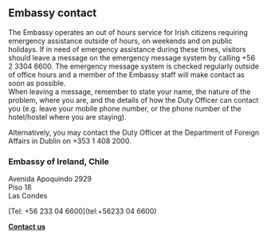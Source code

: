 ## Embassy contact

The Embassy operates an out of hours service for Irish citizens requiring emergency assistance outside of hours, on weekends and on public holidays. If in need of emergency assistance during these times, visitors should leave a message on the emergency message system by calling +56 2 3304 6600. The emergency message system is checked regularly outside of office hours and a member of the Embassy staff will make contact as soon as possible.  
When leaving a message, remember to state your name, the nature of the problem, where you are, and the details of how the Duty Officer can contact you (e.g. leave your mobile phone number, or the phone number of the hotel/hostel where you are staying).

Alternatively, you may contact the Duty Officer at the Department of Foreign Affairs in Dublin on +353 1 408 2000.

### Embassy of Ireland, Chile

Avenida Apoquindo 2929   
Piso 18   
Las Condes

[Tel: +56 233 04 6600](tel:+56233 04 6600)

[**Contact us**](/en/chile/santiago/contact/)